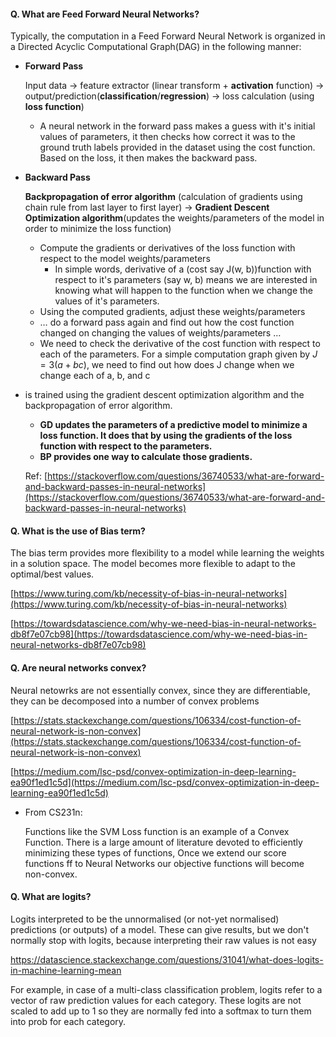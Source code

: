 
#### Q. What are Feed Forward Neural Networks?
    
Typically, the computation in a Feed Forward Neural Network is organized in a Directed Acyclic Computational Graph(DAG) in the following manner:

- **Forward Pass**

    Input data → feature extractor (linear transform + **activation** function) → output/prediction(**classification**/**regression**) → loss calculation (using **loss function**)
    
    - A neural network in the forward pass makes a guess with it's initial values of parameters, it then checks how correct it was to the ground truth labels provided in the dataset using the cost function. Based on the loss, it then makes the backward pass.

- **Backward Pass**
    
    **Backpropagation of error algorithm** (calculation of gradients using chain rule from last layer to first layer) → **Gradient Descent** **Optimization algorithm**(updates the weights/parameters of the model in order to minimize the loss function)
    
    - Compute the gradients or derivatives of the loss function with respect to the model weights/parameters
        - In simple words, derivative of a (cost say J(w, b))function with respect to it's parameters (say w, b) means we are interested in knowing what will happen to the function when we change the values of it's parameters.
    - Using the computed gradients, adjust these weights/parameters
    - … do a forward pass again and find out how the cost function changed on changing the values of weights/parameters …
    - We need to check the derivative of the cost function with respect to each of the parameters. For a simple computation graph given by $J = 3(a+bc)$, we need to find out how does J change when we change each of a, b, and c
- is trained using the gradient descent optimization algorithm and the backpropagation of error algorithm.
    - **GD updates the parameters of a predictive model to minimize a loss function. It does that by using the gradients of the loss function with respect to the parameters.**
    - **BP provides one way to calculate those gradients.**

    Ref: [https://stackoverflow.com/questions/36740533/what-are-forward-and-backward-passes-in-neural-networks](https://stackoverflow.com/questions/36740533/what-are-forward-and-backward-passes-in-neural-networks)
    
#### Q. What is the use of Bias term?
The bias term provides more flexibility to a model while learning the weights in a solution space. The model becomes more flexible to adapt to the optimal/best values.

[https://www.turing.com/kb/necessity-of-bias-in-neural-networks](https://www.turing.com/kb/necessity-of-bias-in-neural-networks)

[https://towardsdatascience.com/why-we-need-bias-in-neural-networks-db8f7e07cb98](https://towardsdatascience.com/why-we-need-bias-in-neural-networks-db8f7e07cb98)

#### Q. Are neural networks convex?

Neural netowrks are not essentially convex, since they are differentiable, they can be decomposed into a number of convex problems    

[https://stats.stackexchange.com/questions/106334/cost-function-of-neural-network-is-non-convex](https://stats.stackexchange.com/questions/106334/cost-function-of-neural-network-is-non-convex)

[https://medium.com/lsc-psd/convex-optimization-in-deep-learning-ea90f1ed1c5d](https://medium.com/lsc-psd/convex-optimization-in-deep-learning-ea90f1ed1c5d)

- From CS231n:

    Functions like the SVM Loss function is an example of a Convex Function. There is a large amount of literature devoted to efficiently minimizing these types of functions, Once we extend our score functions ff to Neural Networks our objective functions will become non-convex.

#### Q. What are logits?

Logits interpreted to be the unnormalised (or not-yet normalised) predictions (or outputs) of a model. These can give results, but we don't normally stop with logits, because interpreting their raw values is not easy

https://datascience.stackexchange.com/questions/31041/what-does-logits-in-machine-learning-mean

For example, in case of a multi-class classification problem, logits refer to a vector of raw prediction values for each category. These logits are not scaled to add up to 1 so they are normally fed into a softmax to turn them into prob for each category.


